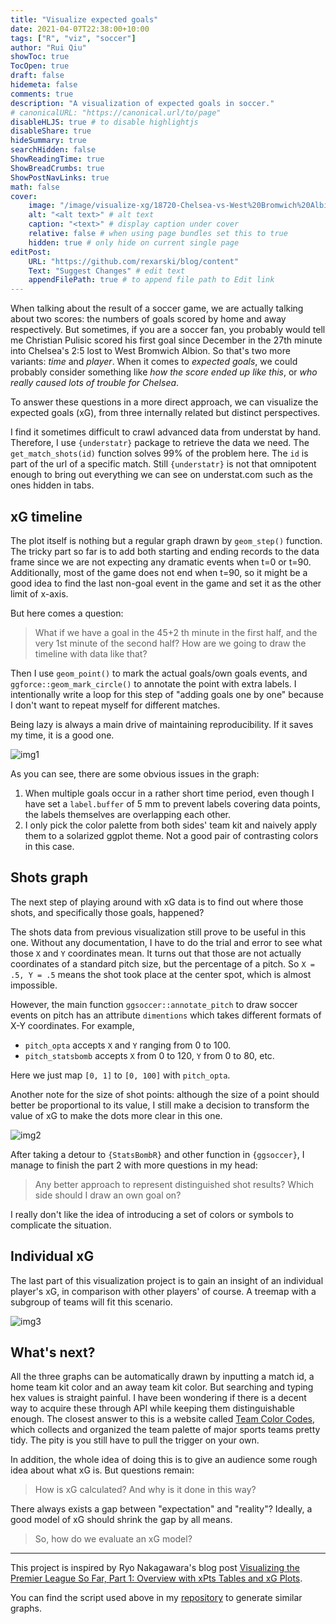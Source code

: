 ```yaml
---
title: "Visualize expected goals"
date: 2021-04-07T22:38:00+10:00
tags: ["R", "viz", "soccer"]
author: "Rui Qiu"
showToc: true
TocOpen: true
draft: false
hidemeta: false
comments: true
description: "A visualization of expected goals in soccer."
# canonicalURL: "https://canonical.url/to/page"
disableHLJS: true # to disable highlightjs
disableShare: true
hideSummary: true
searchHidden: false
ShowReadingTime: true
ShowBreadCrumbs: true
ShowPostNavLinks: true
math: false
cover:
    image: "/image/visualize-xg/18720-Chelsea-vs-West%20Bromwich%20Albion-xg-timeline.png" # image path/url
    alt: "<alt text>" # alt text
    caption: "<text>" # display caption under cover
    relative: false # when using page bundles set this to true
    hidden: true # only hide on current single page
editPost:
    URL: "https://github.com/rexarski/blog/content"
    Text: "Suggest Changes" # edit text
    appendFilePath: true # to append file path to Edit link
---
```


When talking about the result of a soccer game, we are actually talking about two scores: the numbers of goals scored by home and away respectively. But sometimes, if you are a soccer fan, you probably would tell me Christian Pulisic scored his first goal since December in the 27th minute into Chelsea's 2:5 lost to West Bromwich Albion. So that's two more variants: *time* and *player*. When it comes to *expected goals*, we could probably consider something like *how the score ended up like this*, or *who really caused lots of trouble for Chelsea*.

To answer these questions in a more direct approach, we can visualize the expected goals (xG), from three internally related but distinct perspectives.

I find it sometimes difficult to crawl advanced data from understat by hand. Therefore, I use `{understatr}` package to retrieve the data we need. The `get_match_shots(id)` function solves 99% of the problem here. The `id` is part of the url of a specific match. Still `{understatr}` is not that omnipotent enough to bring out everything we can see on understat.com such as the ones hidden in tabs.

## xG timeline

The plot itself is nothing but a regular graph drawn by `geom_step()` function. The tricky part so far is to add both starting and ending records to the data frame since we are not expecting any dramatic events when t=0 or t=90. Additionally, most of the game does not end when t=90, so it might be a good idea to find the last non-goal event in the game and set it as the other limit of x-axis.

But here comes a question:

> What if we have a goal in the 45+2 th minute in the first half, and the very 1st minute of the second half? How are we going to draw the timeline with data like that?

Then I use `geom_point()` to mark the actual goals/own goals events, and `ggforce::geom_mark_circle()` to annotate the point with extra labels. I intentionally write a loop for this step of "adding goals one by one" because I don't want to repeat myself for different matches.

Being lazy is always a main drive of maintaining reproducibility. If it saves my time, it is a good one.

![img1](/image/visualize-xg/18720-Chelsea-vs-West%20Bromwich%20Albion-xg-timeline.png)

As you can see, there are some obvious issues in the graph:

1. When multiple goals occur in a rather short time period, even though I have set a `label.buffer` of 5 mm to prevent labels covering data points, the labels themselves are overlapping each other.
2. I only pick the color palette from both sides' team kit and naively apply them to a solarized ggplot theme. Not a good pair of contrasting colors in this case.

## Shots graph

The next step of playing around with xG data is to find out where those shots, and specifically those goals, happened?

The shots data from previous visualization still prove to be useful in this one. Without any documentation, I have to do the trial and error to see what those `X` and `Y` coordinates mean. It turns out that those are not actually coordinates of a standard pitch size, but the percentage of a pitch. So `X = .5, Y = .5` means the shot took place at the center spot, which is almost impossible.

However, the main function `ggsoccer::annotate_pitch` to draw soccer events on pitch has an attribute `dimentions` which takes different formats of X-Y coordinates. For example,

- `pitch_opta` accepts `X` and `Y` ranging from 0 to 100.
- `pitch_statsbomb` accepts `X` from 0 to 120, `Y` from 0 to 80, etc.

Here we just map `[0, 1]` to `[0, 100]` with `pitch_opta`.

Another note for the size of shot points: although the size of a point should better be proportional to its value, I still make a decision to transform the value of xG to make the dots more clear in this one.

![img2](/image/visualize-xg/18720-Chelsea-vs-West%20Bromwich%20Albion-xg-court.png)

After taking a detour to `{StatsBombR}` and other function in `{ggsoccer}`, I manage to finish the part 2 with more questions in my head:

> Any better approach to represent distinguished shot results? Which side should I draw an own goal on?

I really don't like the idea of introducing a set of colors or symbols to complicate the situation.

## Individual xG

The last part of this visualization project is to gain an insight of an individual player's xG, in comparison with other players' of course. A treemap with a subgroup of teams will fit this scenario.

![img3](/image/visualize-xg/18720-Chelsea-vs-West%20Bromwich%20Albion-xg-contr.png)

## What's next?

All the three graphs can be automatically drawn by inputting a match id, a home team kit color and an away team kit color. But searching and typing hex values is straight painful. I have been wondering if there is a decent way to acquire these through API while keeping them distinguishable enough. The closest answer to this is a website called [Team Color Codes](https://teamcolorcodes.com/), which collects and organized the team palette of major sports teams pretty tidy. The pity is you still have to pull the trigger on your own.

In addition, the whole idea of doing this is to give an audience some rough idea about what xG is. But questions remain:

> How is xG calculated? And why is it done in this way?

There always exists a gap between "expectation" and "reality"? Ideally, a good model of xG should shrink the gap by all means.

> So, how do we evaluate an xG model?

***

This project is inspired by Ryo Nakagawara's blog post [Visualizing the Premier League So Far, Part 1: Overview with xPts Tables and xG Plots](https://ryo-n7.github.io/2019-11-21-visualize-EPL-part-1/).

You can find the script used above in my [repository](https://github.com/rexarski/box2box/blob/main/match-analysis/xg-and-stats.R) to generate similar graphs.
